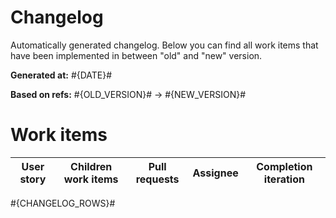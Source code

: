 # Changelog
Automatically generated changelog. Below you can find all work items that have been implemented in between "old" and "new" version.

**Generated at:** #{DATE}#

**Based on refs:** #{OLD_VERSION}# -> #{NEW_VERSION}#

# Work items
| User story | Children work items | Pull requests | Assignee | Completion iteration |
|------------|---------------------|---------------|----------|--------------------- |
#{CHANGELOG_ROWS}#

